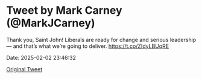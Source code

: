 # Tweet by Mark Carney (@MarkJCarney)

Thank you, Saint John! Liberals are ready for change and serious leadership — and that’s what we’re going to deliver. https://t.co/ZIdyLBUqRE

Date: 2025-02-02 23:46:32

[Original Tweet](https://x.com/MarkJCarney/status/1886199554971746463)
